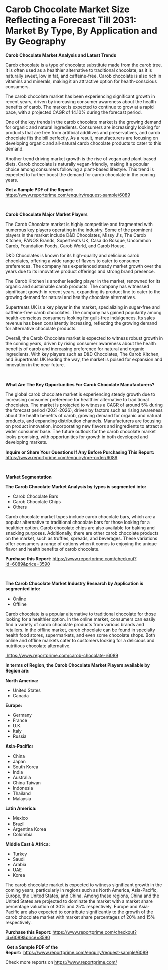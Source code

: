 <p><h1>Carob Chocolate Market Size Reflecting a Forecast Till 2031: Market By Type, By Application and By Geography</h1></p><p><strong>Carob Chocolate Market Analysis and Latest Trends</strong></p>
<p><p>Carob chocolate is a type of chocolate substitute made from the carob tree. It is often used as a healthier alternative to traditional chocolate, as it is naturally sweet, low in fat, and caffeine-free. Carob chocolate is also rich in vitamins and minerals, making it an attractive option for health-conscious consumers.</p><p>The carob chocolate market has been experiencing significant growth in recent years, driven by increasing consumer awareness about the health benefits of carob. The market is expected to continue to grow at a rapid pace, with a projected CAGR of 14.10% during the forecast period.</p><p>One of the key trends in the carob chocolate market is the growing demand for organic and natural ingredients. Consumers are increasingly looking for products that are free from artificial additives and preservatives, and carob chocolate fits the bill perfectly. As a result, manufacturers are focusing on developing organic and all-natural carob chocolate products to cater to this demand.</p><p>Another trend driving market growth is the rise of vegan and plant-based diets. Carob chocolate is naturally vegan-friendly, making it a popular choice among consumers following a plant-based lifestyle. This trend is expected to further boost the demand for carob chocolate in the coming years.</p></p>
<p><strong>Get a Sample PDF of the Report:&nbsp;</strong> <a href="https://www.reportprime.com/enquiry/request-sample/6089">https://www.reportprime.com/enquiry/request-sample/6089</a></p>
<p>&nbsp;</p>
<p><strong>Carob Chocolate Major Market Players</strong></p>
<p><p>The Carob Chocolate market is highly competitive and fragmented with numerous key players operating in the industry. Some of the prominent players in the market include D&D Chocolates, Missy J's, The Carob Kitchen, PANOS Brands, Supertreats UK, Casa do Bosque, Uncommon Carob, Foundation Foods, Carob World, and Carob House.</p><p>D&D Chocolates is known for its high-quality and delicious carob chocolates, offering a wide range of flavors to cater to consumer preferences. The company has experienced steady market growth over the years due to its innovative product offerings and strong brand presence.</p><p>The Carob Kitchen is another leading player in the market, renowned for its organic and sustainable carob products. The company has witnessed significant growth in recent years, expanding its product line to cater to the growing demand for natural and healthy chocolate alternatives.</p><p>Supertreats UK is a key player in the market, specializing in sugar-free and caffeine-free carob chocolates. The company has gained popularity among health-conscious consumers looking for guilt-free indulgences. Its sales revenue has been consistently increasing, reflecting the growing demand for alternative chocolate products.</p><p>Overall, the Carob Chocolate market is expected to witness robust growth in the coming years, driven by rising consumer awareness about the health benefits of carob and increasing preference for natural and organic ingredients. With key players such as D&D Chocolates, The Carob Kitchen, and Supertreats UK leading the way, the market is poised for expansion and innovation in the near future.</p></p>
<p>&nbsp;</p>
<p><strong>What Are The Key Opportunities For Carob Chocolate Manufacturers?</strong></p>
<p><p>The global carob chocolate market is experiencing steady growth due to increasing consumer preference for healthier alternative to traditional chocolates. The market is projected to witness a CAGR of around 5% during the forecast period (2021-2026), driven by factors such as rising awareness about the health benefits of carob, growing demand for organic and natural products, and expanding distribution channels. Manufacturers are focusing on product innovation, incorporating new flavors and ingredients to attract a wider consumer base. The future outlook for the carob chocolate market looks promising, with opportunities for growth in both developed and developing markets.</p></p>
<p><strong>Inquire or Share Your Questions If Any Before Purchasing This Report:</strong> <a href="https://www.reportprime.com/enquiry/pre-order/6089">https://www.reportprime.com/enquiry/pre-order/6089</a></p>
<p>&nbsp;</p>
<p><strong>Market Segmentation</strong></p>
<p><strong>The Carob Chocolate Market Analysis by types is segmented into:</strong></p>
<p><ul><li>Carob Chocolate Bars</li><li>Carob Chocolate Chips</li><li>Others</li></ul></p>
<p><p>Carob chocolate market types include carob chocolate bars, which are a popular alternative to traditional chocolate bars for those looking for a healthier option. Carob chocolate chips are also available for baking and snacking purposes. Additionally, there are other carob chocolate products on the market, such as truffles, spreads, and beverages. These variations offer consumers a range of options when it comes to enjoying the unique flavor and health benefits of carob chocolate.</p></p>
<p><strong>Purchase this Report:&nbsp;</strong><a href="https://www.reportprime.com/checkout?id=6089&price=3590">https://www.reportprime.com/checkout?id=6089&price=3590</a></p>
<p>&nbsp;</p>
<p><strong>The Carob Chocolate Market Industry Research by Application is segmented into:</strong></p>
<p><ul><li>Online</li><li>Offline</li></ul></p>
<p><p>Carob chocolate is a popular alternative to traditional chocolate for those looking for a healthier option. In the online market, consumers can easily find a variety of carob chocolate products from various brands and retailers. In the offline market, carob chocolate can be found in specialty health food stores, supermarkets, and even some chocolate shops. Both online and offline markets cater to customers looking for a delicious and nutritious chocolate alternative.</p></p>
<p><a href="https://www.reportprime.com/carob-chocolate-r6089">&nbsp;https://www.reportprime.com/carob-chocolate-r6089</a></p>
<p><strong>In terms of Region, the Carob Chocolate Market Players available by Region are:</strong></p>
<p>
    <p> <strong> North America: </strong>
        <ul>
            <li>United States</li>
            <li>Canada</li>
        </ul>
        </p> 
    <p> <strong> Europe: </strong>
        <ul>
            <li>Germany</li>
            <li>France</li>
            <li>U.K.</li>
            <li>Italy</li>
            <li>Russia</li>
        </ul>
        </p> 
    <p> <strong> Asia-Pacific: </strong>
        <ul>
            <li>China</li>
            <li>Japan</li>
            <li>South Korea</li>
            <li>India</li>
            <li>Australia</li>
            <li>China Taiwan</li>
            <li>Indonesia</li>
            <li>Thailand</li>
            <li>Malaysia</li>
        </ul>
        </p> 
    <p> <strong> Latin America: </strong>
        <ul>
            <li>Mexico</li>
            <li>Brazil</li>
            <li>Argentina Korea</li>
            <li>Colombia</li>
        </ul>
        </p> 
    <p> <strong> Middle East & Africa: </strong>
        <ul>
            <li>Turkey</li>
            <li>Saudi</li>
            <li>Arabia</li>
            <li>UAE</li>
            <li>Korea</li>
        </ul>
    </p>
    </p>
<p><p>The carob chocolate market is expected to witness significant growth in the coming years, particularly in regions such as North America, Asia-Pacific, Europe, the United States, and China. Among these regions, China and the United States are projected to dominate the market with a market share percentage valuation of 30% and 25% respectively. Europe and Asia-Pacific are also expected to contribute significantly to the growth of the carob chocolate market with market share percentages of 20% and 15% respectively.</p></p>
<p><strong>Purchase this Report: </strong><a href="https://www.reportprime.com/checkout?id=6089&price=3590">https://www.reportprime.com/checkout?id=6089&price=3590</a></p>
<p>&nbsp;<strong>Get a Sample PDF of the Report:&nbsp;&nbsp;</strong><a href="https://www.reportprime.com/enquiry/request-sample/6089">https://www.reportprime.com/enquiry/request-sample/6089</a></p>
<p><strong></strong></p>
<p>Check more reports on <a href="https://www.reportprime.com/">https://www.reportprime.com/</a></p>